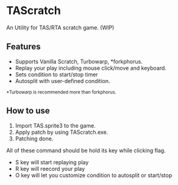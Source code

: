 # TAScratch

An Utility for TAS/RTA scratch game. (WIP)

## Features

* Supports Vanilla Scratch, Turbowarp, *forkphorus.
* Replay your play including mouse click/move and keyboard.
* Sets condition to start/stop timer
* Autosplit with user-defined condition.

<sub>*Turbowarp is recommended more than forkphorus.</sub>

## How to use

1. Import TAS.sprite3 to the game.
2. Apply patch by using TAScratch.exe.
3. Patching done.

All of these command should be hold its key while clicking flag.

* S key will start replaying play
* R key will reecord your play
* O key will let you customize condition to autosplit or start/stop
